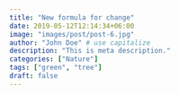 ```yaml
---
title: "New formula for change"
date: 2019-05-12T12:14:34+06:00
image: "images/post/post-6.jpg"
author: "John Doe" # use capitalize
description: "This is meta description."
categories: ["Nature"]
tags: ["green", "tree"]
draft: false
---
```

